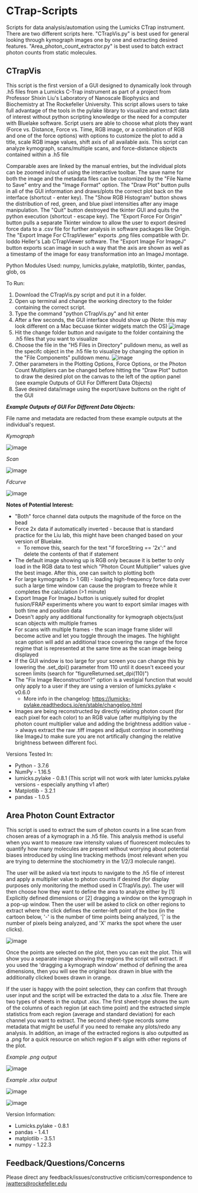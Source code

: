 # CTrap-Scripts
Scripts for data analysis/automation using the Lumicks CTrap instrument. There are two different scripts here. "CTrapVis.py" is best used for general looking through kymograph images one by one and extracting desired features. "Area_photon_count_extractor.py" is best used to batch extract photon counts from static molecules.  

## CTrapVis
This script is the first version of a GUI designed to dynamically look through .h5 files from a Lumicks C-Trap instrument as part of a project from Professor Shixin Liu's Laboratory of Nanoscale Biophysics and Biochemistry at The Rockefeller University. This script allows users to take full advantage of the tools in the pylake library to visualize and extract data of interest without python scripting knowledge or the need for a computer with Bluelake software. Script users are able to choose what plots they want (Force vs. Distance, Force vs. Time, RGB image, or a combination of RGB and one of the force options) with options to customize the plot to add a title, scale RGB image values, shift axis of all available axis. This script can analyze kymograph, scans/multiple scans, and force-distance objects contained within a .h5 file

Comparable axes are linked by the manual entries, but the individual plots can be zoomed in/out of using the interactive toolbar. The save name for both the image and the metadata files can be customized by the "File Name to Save" entry and the "Image Format" option. The "Draw Plot" button pulls in all of the GUI information and draws/plots the correct plot back on the interface (shortcut - enter key). The "Show RGB Histogram" button shows the distribution of red, green, and blue pixel intensities after any image manipulation. The "Quit" button destroyed the tkinter GUI and quits the python execution (shortcut - escape key). The "Export Force For Origin" button pulls a separate Tkinter window to allow the user to export desired force data to a .csv file for further analysis in software packages like Origin. The "Export Image For CTrapViewer" exports .png files compatible with Dr. Ioddo Heller's Lab CTrapViewer software. The "Export Image For ImageJ" button exports scan image in such a way that the axis are shown as well as a timestamp of the image for easy transformation into an ImageJ montage.

Python Modules Used: numpy, lumicks.pylake, matplotlib, tkinter, pandas, glob, os

To Run:
1.	Download the CTrapVis.py script and put it in a folder.
2.	Open up terminal and change the working directory to the folder containing the correct script.
3.	Type the command "python CTrapVis.py" and hit enter
4.	After a few seconds, the GUI interface should show up (Note: this may look different on a Mac becuase tkinter widgets match the OS)
  ![image](https://github.com/user-attachments/assets/bf1c73f7-6e09-43b6-a459-c5a2ab29bd60)
5.	Hit the change folder button and navigate to the folder containing the .h5 files that you want to visualize
6.	Choose the file in the "H5 Files in Directory" pulldown menu, as well as the specifc object in the .h5 file to visualize by changing the option in the "File Components" pulldown menu.
  ![image](https://github.com/user-attachments/assets/3b1a261d-2631-4f94-8386-8fd9a4676430)
7.	Other parameters in the Plotting Options, Force Options, or the Photon Count Multipliers can be changed before hitting the "Draw Plot" button to draw the desired plot on the canvas to the left of the option panel (see example Outputs of GUI For Different Data Objects)
8.	Save desired data/image using the export/save buttons on the right of the GUI

***Example Outputs of GUI For Different Data Objects:***

File name and metadata are redacted from these example outputs at the individual's request.

*Kymograph*

![image](https://github.com/user-attachments/assets/e3983404-068c-443b-adb1-d396fc6daaaa)

*Scan*

![image](https://github.com/user-attachments/assets/ec8d8d28-6f34-4a3b-bf17-e503dac7b898)

*Fdcurve*

![image](https://github.com/user-attachments/assets/e99e50a6-ef93-4d7c-bd2a-ad7223e843e8)

**Notes of Potential Interest:**
* "Both" force channel data outputs the magnitude of the force on the bead
* Force 2x data if automatically inverted - because that is standard practice for the Liu lab, this might have been changed based on your version of Bluelake.
  - To remove this, search for the text "if forceString == '2x':" and delete the contents of that if statement
* The default image showing up is RGB only because it is better to only load in the RGB data to test which "Photon Count Multiplier" values give the best image. After this, one can switch to plotting both
* For large kymographs (> 1 GB) - loading high-frequency force data over such a large time window can cause the program to freeze while it completes the calculation (>1 minute)
* Export Image For ImageJ button is uniquely suited for droplet fusion/FRAP experiments where you want to export similar images with both time and position data 
* Doesn't apply any additional functionality for kymograph objects/just scan objects with multiple frames
* For scans with multiple frames - the scan image frame slider will become active and let you toggle through the images. The highlight scan option will add an additional trace covering the range of the force regime that is represented at the same time as the scan image being displayed
* If the GUI window is too large for your screen you can change this by lowering the .set_dpi() parameter from 110 until it doesn't exceed your screen limits (search for "figureReturned.set_dpi(110)")
* The "Fix Image Reconstruction?" option is a vestigial function that would only apply to a user if they are using a version of lumicks.pylake < v0.6.0
  - More info in the changelog: https://lumicks-pylake.readthedocs.io/en/stable/changelog.html
* Images are being reconstructed by directly relating photon count (for each pixel for each color) to an RGB value (after multiplying by the photon count multiplier value and adding the brightness addition value -> always extract the raw .tiff images and adjust contour in something like ImageJ to make sure you are not artifically changing the relative brightness between different foci. 

Versions Tested In:
* Python - 3.7.6
* NumPy - 1.16.5
* lumicks.pylake - 0.8.1 (This script will not work with later lumicks.pylake versions - especially anything v1 after)
* Matplotlib - 3.2.1
* pandas - 1.0.5

## Area Photon Count Extractor
This script is used to extract the sum of photon counts in a line scan from chosen areas of a kymograph in a .h5 file. This analysis method is useful when you want to measure raw intensity values of fluorescent molecules to quantify how many molecules are present without worrying about potential biases introduced by using line tracking methods (most relevant when you are trying to determine the stochiometry in the 1/2/3 molecule range).

The user will be asked via text inputs to navigate to the .h5 file of interest and apply a multiplier value to photon counts if desired (for display purposes only monitoring the method used in CTrapVis.py). The user will then choose how they want to define the area to analyze either by [1] Explicitly defined dimensions or [2] dragging a window on the kymograph in a pop-up window. Then the user will be asked to click on other regions to extract where the click defines the center-left point of the box (in the cartoon below,  '-' is the number of time points being analyzed, '|' is the number of pixels being analyzed, and 'X' marks the spot where the user clicks).

![image](https://github.com/user-attachments/assets/2e321bd3-ff3b-4e4c-905b-54b4cf0082be)

Once the points are selected on the plot, then you can exit the plot. This will show you a separate image showing the regions the script will extract. If you used the  'dragging a kymograph window' method of defining the area dimensions, then you will see the original box drawn in blue with the additionally clicked boxes drawn in orange.

If the user is happy with the point selection, they can confirm that through user input and the script will be extracted the data to a .xlsx file. There are two types of sheets in the output .xlsx. The first sheet-type shows the sum of the columns of each region (at each time point) and the extracted simple statistics from each region (average and standard deviation) for each channel you want to extract. The second sheet-type records some metadata that might be useful if you need to remake any plots/redo any analysis. In addition, an image of the extracted regions is also outputted as a .png for a quick resource on which region #'s align with other regions of the plot.

*Example .png output*

![image](https://github.com/user-attachments/assets/5bb63271-7049-4384-93ac-de9ef7e71516)

*Example .xlsx output*

![image](https://github.com/user-attachments/assets/69020d61-db7f-49e1-a27f-ff37505dc85e)

![image](https://github.com/user-attachments/assets/03b6c37a-6ac0-4420-bdf3-84b236c5c753)

Version Information:
* Lumicks.pylake - 0.8.1
* pandas - 1.4.1
* matplotlib - 3.5.1
* numpy - 1.22.3

## Feedback/Questions/Concerns
Please direct any feedback/issues/constructive criticism/correspondence to jwatters@rockefeller.edu
